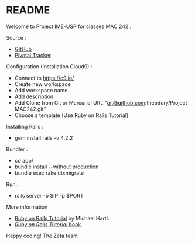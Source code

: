 # README

Welcome to Project IME-USP for classes MAC 242 :

Source :
* [GitHub](https://github.com/theodury/Project-MAC242/) 
* [Pivotal Tracker](https://www.pivotaltracker.com/n/projects/1412078) 

Configuration (Installation Cloud9) :

* Connect to https://c9.io/
* Create new workspace 
* Add workspace name
* Add description  
* Add Clone from Git or Mercurial URL "git@github.com:theodury/Project-MAC242.git"
* Choose a template (Use Ruby on Rails Tutorial) 

Installing Rails : 
* gem install rails -v 4.2.2
  
Bundler :
* cd app/
* bundle install --without production
* bundle exec rake db:migrate
    
Run :
* rails server -b $IP -p $PORT


More information 
* [Ruby on Rails Tutorial](http://www.railstutorial.org/) by Michael Hartl. 
* [*Ruby on Rails Tutorial* book](http://www.railstutorial.org/book).


Happy coding! The Zeta team

